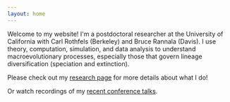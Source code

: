 ```yaml
---
layout: home
---
```


Welcome to my website!
I'm a postdoctoral researcher at the University of California with Carl Rothfels (Berkeley) and Bruce Rannala (Davis).
I use theory, computation, simulation, and data analysis to understand macroevolutionary processes, especially those that govern lineage diversification (speciation and extinction).

Please check out my [research page](/pages/research) for more details about what I do!

Or watch recordings of my [recent conference talks](/pages/talks).
